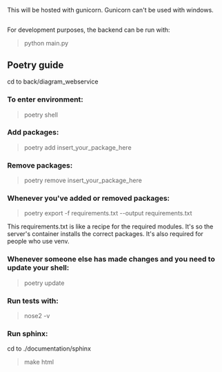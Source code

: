 This will be hosted with gunicorn.
Gunicorn can't be used with windows.

##
For development purposes, the backend can be run with:
> python main.py

## Poetry guide

cd to back/diagram_webservice
### To enter environment:
>poetry shell

### Add packages:
>poetry add insert_your_package_here

### Remove packages:
>poetry remove insert_your_package_here

### Whenever you've added or removed packages: 
>poetry export -f requirements.txt --output requirements.txt 

This requirements.txt is like a recipe for the required modules. It's so the server's container installs the correct packages. It's also required for people who use venv.

### Whenever someone else has made changes and you need to update your shell: 
>poetry update

### Run tests with:
>nose2 -v

### Run sphinx:
cd to ./documentation/sphinx
>make html